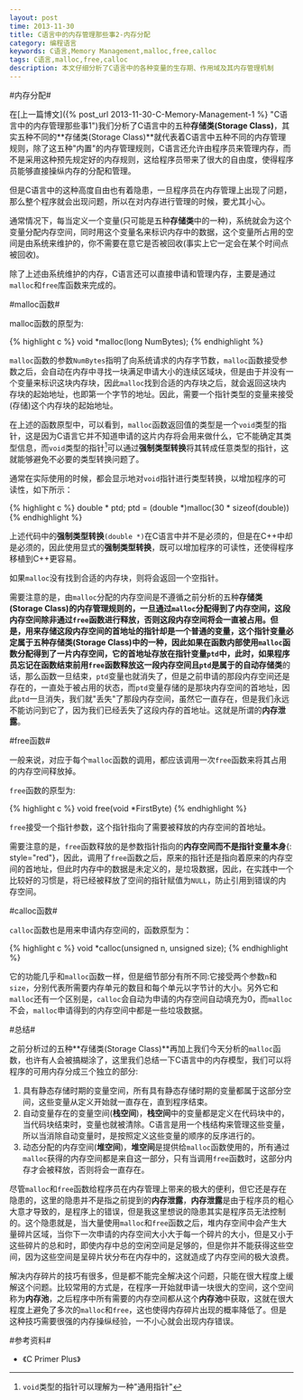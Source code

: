 ```yaml
---
layout: post
time: 2013-11-30
title: C语言中的内存管理那些事2-内存分配
category: 编程语言
keywords: C语言,Memory Management,malloc,free,calloc
tags: C语言,malloc,free,calloc
description: 本文仔细分析了C语言中的各种变量的生存期、作用域及其内存管理机制
---
```


#内存分配#

在[上一篇博文]({% post_url 2013-11-30-C-Memory-Management-1 %} "C语言中的内存管理那些事1")我们分析了C语言中的五种**存储类(Storage Class)**，其实五种不同的**存储类(Storage Class)**就代表着C语言中五种不同的内存管理规则，除了这五种"内置"的内存管理规则，C语言还允许由程序员来管理内存，而不是采用这种预先规定好的内存规则，这给程序员带来了很大的自由度，使得程序员能够直接操纵内存的分配和管理。

但是C语言中的这种高度自由也有着隐患，一旦程序员在内存管理上出现了问题，那么整个程序就会出现问题，所以在对内存进行管理的时候，要尤其小心。

通常情况下，每当定义一个变量(只可能是五种**存储类**中的一种)，系统就会为这个变量分配内存空间，同时用这个变量名来标识内存中的数据，这个变量所占用的空间是由系统来维护的，你不需要在意它是否被回收(事实上它一定会在某个时间点被回收)。

除了上述由系统维护的内存，C语言还可以直接申请和管理内存，主要是通过`malloc`和`free`库函数来完成的。

#malloc函数#

malloc函数的原型为:

{% highlight c %}
void *malloc(long NumBytes);
{% endhighlight %}

`malloc`函数的参数`NumBytes`指明了向系统请求的内存字节数，`malloc`函数接受参数之后，会自动在内存中寻找一块满足申请大小的连续区域块，但是由于并没有一个变量来标识这块内存块，因此`malloc`找到合适的内存块之后，就会返回这块内存块的起始地址，也即第一个字节的地址。因此，需要一个指针类型的变量来接受(存储)这个内存块的起始地址。

在上述的函数原型中，可以看到，`malloc`函数返回值的类型是一个`void`类型的指针，这是因为C语言它并不知道申请的这片内存将会用来做什么，它不能确定其类型信息，而`void`类型的指针[^1]可以通过**强制类型转换**将其转成任意类型的指针，这就能够避免不必要的类型转换问题了。

通常在实际使用的时候，都会显示地对`void`指针进行类型转换，以增加程序的可读性，如下所示：

{% highlight c %}
double * ptd;
ptd = (double *)malloc(30 * sizeof(double))
{% endhighlight %}

上述代码中的**强制类型转换**`(double *)`在C语言中并不是必须的，但是在C++中却是必须的，因此使用显式的**强制类型转换**，既可以增加程序的可读性，还使得程序移植到C++更容易。

如果`malloc`没有找到合适的内存块，则将会返回一个空指针。

需要注意的是，由`malloc`分配的内存空间是不遵循之前分析的五种**存储类(Storage Class)**的内存管理规则的，一旦通过`malloc`分配得到了内存空间，这段内存空间除非通过`free`函数进行释放，否则这段内存空间将会一直被占用。但是，用来存储这段内存空间的首地址的指针却是一个普通的变量，这个指针变量必定属于五种**存储类(Storage Class)**中的一种，因此如果在函数内部使用`malloc`函数分配得到了一片内存空间，它的首地址存放在指针变量`ptd`中，此时，如果程序员忘记在函数结束前用`free`函数释放这一段内存空间且`ptd`是属于的**自动存储类**的话，那么函数一旦结束，`ptd`变量也就消失了，但是之前申请的那段内存空间还是存在的，一直处于被占用的状态，而`ptd`变量存储的是那块内存空间的首地址，因此`ptd`一旦消失，我们就"丢失"了那段内存空间，虽然它一直存在，但是我们永远不能访问到它了，因为我们已经丢失了这段内存的首地址。这就是所谓的**内存泄露**。


#free函数#

一般来说，对应于每个`malloc`函数的调用，都应该调用一次`free`函数来将其占用的内存空间释放掉。

`free`函数的原型为:

{% highlight c %}
void free(void *FirstByte)
{% endhighlight %}

`free`接受一个指针参数，这个指针指向了需要被释放的内存空间的首地址。

需要注意的是，`free`函数释放的是参数指针指向的**内存空间而不是指针变量本身**{: style="red"}，因此，调用了`free`函数之后，原来的指针还是指向着原来的内存空间的首地址，但此时内存中的数据是未定义的，是垃圾数据，因此，在实践中一个比较好的习惯是，将已经被释放了空间的指针赋值为`NULL`，防止引用到错误的内存空间。

#calloc函数#

`calloc`函数也是用来申请内存空间的，函数原型为：

{% highlight c %}
void *calloc(unsigned n, unsigned size);
{% endhighlight %}

它的功能几乎和`malloc`函数一样，但是细节部分有所不同:它接受两个参数`n`和`size`，分别代表所需要内存单元的数目和每个单元以字节计的大小。另外它和`malloc`还有一个区别是，`calloc`会自动为申请的内存空间自动填充为0，而`malloc`不会，`malloc`申请得到的内存空间中都是一些垃圾数据。

#总结#

之前分析过的五种**存储类(Storage Class)**再加上我们今天分析的`malloc`函数，也许有人会被搞糊涂了，这里我们总结一下C语言中的内存模型，我们可以将程序的可用内存分成三个独立的部分:

1. 具有静态存储时期的变量空间，所有具有静态存储时期的变量都属于这部分空间，这些变量从定义开始就一直存在，直到程序结束。
2. 自动变量存在的变量空间(**栈空间**)，**栈空间**中的变量都是定义在代码块中的，当代码块结束时，变量也就被清除。C语言是用一个栈结构来管理这些变量，所以当消除自动变量时，是按照定义这些变量的顺序的反序进行的。
3. 动态分配的内存空间(**堆空间**)，**堆空间**是提供给`malloc`函数使用的，所有通过`malloc`获得的内存空间都是来自这一部分，只有当调用`free`函数时，这部分内存才会被释放，否则将会一直存在。

尽管`malloc`和`free`函数给程序员在内存管理上带来的极大的便利，但它还是存在隐患的，这里的隐患并不是指之前提到的**内存泄露**，**内存泄露**是由于程序员的粗心大意才导致的，是程序上的错误，但是我这里想说的隐患其实是程序员无法控制的。这个隐患就是，当大量使用`malloc`和`free`函数之后，堆内存空间中会产生大量碎片区域，当你下一次申请的内存空间大小大于每一个碎片的大小，但是又小于这些碎片的总和时，即使内存中总的空闲空间是足够的，但是你并不能获得这些空间，因为这些空间是呈碎片状分布在内存中的，这就造成了内存空间的极大浪费。

解决内存碎片的技巧有很多，但是都不能完全解决这个问题，只能在很大程度上缓解这个问题。比较常用的方式是，在程序一开始就申请一块很大的空间，这个空间称为**内存池**，之后程序中所有需要的内存空间都从这个**内存池**中获取，这就在很大程度上避免了多次的`malloc`和`free`，这也使得内存碎片出现的概率降低了。但是这种技巧需要很强的内存操纵经验，一不小心就会出现内存错误。

#参考资料#

- 《C Primer Plus》


[^1]: `void`类型的指针可以理解为一种"通用指针"
